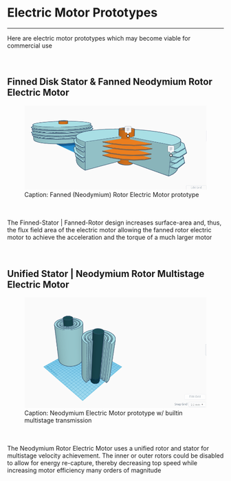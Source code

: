 
<h1>Electric Motor Prototypes</h1>
<hr>
Here are electric motor prototypes which may become viable for commercial use<br>
<br>
<br>
<h2>Finned Disk Stator & Fanned Neodymium Rotor Electric Motor</h2>
<figure>
<img src="IMG/001.png" width=800px title>
<figcaption>Caption: Fanned (Neodymium) Rotor Electric Motor prototype</figcaption>
</figure><br>
<br>
The Finned-Stator | Fanned-Rotor design increases surface-area and, thus, the flux field area of the electric motor allowing the fanned rotor electric motor to achieve the acceleration and the torque of a much larger motor<br>
<br>
<br>
<h2>Unified Stator | Neodymium Rotor Multistage Electric Motor</h2>
<figure>
<img src="IMG/002.png" width=800px>
<figcaption>Caption: Neodymium Electric Motor prototype w/ builtin multistage transmission</figcaption>
</figure><br>
<br>
The Neodymium Rotor Electric Motor uses a unified rotor and stator for multistage velocity achievement. The inner or outer rotors could be disabled to allow for energy re-capture, thereby decreasing top speed while increasing motor efficiency many orders of magnitude<br>
